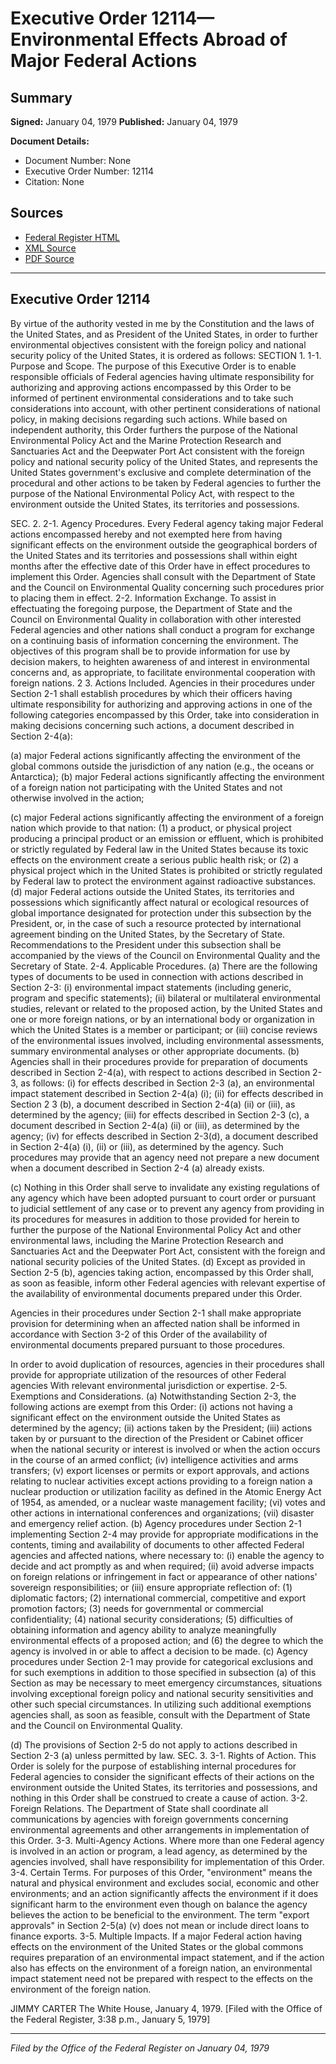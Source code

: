 # Executive Order 12114—Environmental Effects Abroad of Major Federal Actions

## Summary

**Signed:** January 04, 1979
**Published:** January 04, 1979

**Document Details:**
- Document Number: None
- Executive Order Number: 12114
- Citation: None

## Sources
- [Federal Register HTML](https://www.presidency.ucsb.edu/documents/executive-order-12114-environmental-effects-abroad-major-federal-actions)
- [XML Source](None)
- [PDF Source](None)

---

## Executive Order 12114

By virtue of the authority vested in me by the Constitution and the laws of the
United States, and as President of the United States, in order to further environmental objectives consistent with the foreign policy and national security policy of the United States, it is ordered as follows: SECTION 1.
1-1. Purpose and Scope. The purpose of this Executive Order is to enable responsible officials of Federal agencies having ultimate responsibility for authorizing and approving actions encompassed by this Order to be informed of pertinent environmental considerations and to take such considerations into account, with other pertinent considerations of national policy, in making decisions regarding such actions. While based on independent authority, this Order furthers the purpose of the National Environmental Policy Act and the Marine Protection Research and Sanctuaries Act and the Deepwater Port Act consistent with the foreign policy and national security policy of the United States, and represents the United States government's exclusive and complete determination of the procedural and other actions to be taken by Federal agencies to further the purpose of the National Environmental Policy Act, with respect to the environment outside the United States, its territories and possessions.

SEC. 2.
2-1. Agency Procedures. Every Federal agency taking major Federal actions encompassed hereby and not exempted here from having significant effects on the environment outside the geographical borders of the United States and its territories and possessions shall within eight months after the effective date of this Order have in effect procedures to implement this Order. Agencies shall consult with the Department of State and the Council on Environmental Quality concerning such procedures prior to placing them in effect.
2-2. Information Exchange. To assist in effectuating the foregoing purpose, the Department of State and the Council on Environmental Quality in collaboration with other interested Federal agencies and other nations shall conduct a program for exchange on a continuing basis of information concerning the environment. The objectives of this program shall be to provide information for use by decision makers, to heighten awareness of and interest in environmental concerns and, as appropriate, to facilitate environmental cooperation with foreign nations.
2 3. Actions Included. Agencies in their procedures under Section 2-1 shall establish procedures by which their officers having ultimate responsibility for authorizing and approving actions in one of the following categories encompassed by this Order, take into consideration in making decisions concerning such actions, a document described in Section 2-4(a):

(a) major Federal actions significantly affecting the environment of the global commons outside the jurisdiction of any nation (e.g., the oceans or Antarctica);
(b) major Federal actions significantly affecting the environment of a foreign nation not participating with the United States and not otherwise involved in the action;

(c) major Federal actions significantly affecting the environment of a foreign nation which provide to that nation:
    (1) a product, or physical project producing a principal product or an emission or effluent, which is prohibited or strictly regulated by Federal law in the United States because its toxic effects on the environment create a serious public health risk; or
    (2) a physical project which in the United States is prohibited or strictly regulated by Federal law to protect the environment against radioactive substances.
(d) major Federal actions outside the United States, its territories and possessions which significantly affect natural or ecological resources of global importance designated for protection under this subsection by the President, or, in the case of such a resource protected by international agreement binding on the United States, by the Secretary of State. Recommendations to the President under this subsection shall be accompanied by the views of the Council on Environmental Quality and the Secretary of State.
2-4. Applicable Procedures. (a) There are the following types of documents to be used in connection with actions described in Section 2-3:
    (i) environmental impact statements (including generic, program and specific statements);
    (ii) bilateral or multilateral environmental studies, relevant or related to the proposed action, by the United States and one or more foreign nations, or by an international body or organization in which the United States is a member or participant; or
    (iii) concise reviews of the environmental issues involved, including environmental assessments, summary environmental analyses or other appropriate documents.
(b) Agencies shall in their procedures provide for preparation of documents described in Section 2-4(a), with respect to actions described in Section 2-3, as follows:
    (i) for effects described in Section 2-3 (a), an environmental impact statement described in Section 2-4(a) (i);
    (ii) for effects described in Section 2 3 (b), a document described in Section 2-4(a) (ii) or (iii), as determined by the agency;
    (iii) for effects described in Section 2-3 (c), a document described in Section 2-4(a) (ii) or (iii), as determined by the agency;
    (iv) for effects described in Section 2-3(d), a document described in Section 2-4(a) (i), (ii) or (iii), as determined by the agency.
Such procedures may provide that an agency need not prepare a new document when a document described in Section 2-4 (a) already exists.

(c) Nothing in this Order shall serve to invalidate any existing regulations of any agency which have been adopted pursuant to court order or pursuant to judicial settlement of any case or to prevent any agency from providing in its procedures for measures in addition to those provided for herein to further the purpose of the National Environmental Policy Act and other environmental laws, including the Marine Protection Research and Sanctuaries Act and the Deepwater Port Act, consistent with the foreign and national security policies of the United States.
(d) Except as provided in Section 2-5 (b), agencies taking action, encompassed by this Order shall, as soon as feasible, inform other Federal agencies with relevant expertise of the availability of environmental documents prepared under this Order.

Agencies in their procedures under Section 2-1 shall make appropriate provision for determining when an affected nation shall be informed in accordance with Section 3-2 of this Order of the availability of environmental documents prepared pursuant to those procedures.

In order to avoid duplication of resources, agencies in their procedures shall provide for appropriate utilization of the resources of other Federal agencies With relevant environmental jurisdiction or expertise.
2-5. Exemptions and Considerations. (a) Notwithstanding Section 2-3, the following actions are exempt from this Order:
    (i) actions not having a significant effect on the environment outside the United States as determined by the agency; (ii) actions taken by the President; (iii) actions taken by or pursuant to the direction of the President or Cabinet officer when the national security or interest is involved or when the action occurs in the course of an armed conflict;
    (iv) intelligence activities and arms transfers;
    (v) export licenses or permits or export approvals, and actions relating to nuclear activities except actions providing to a foreign nation a nuclear production or utilization facility as defined in the Atomic Energy Act of 1954, as amended, or a nuclear waste management facility;
    (vi) votes and other actions in international conferences and organizations;
    (vii) disaster and emergency relief action.
(b) Agency procedures under Section 2-1 implementing Section 2-4 may provide for appropriate modifications in the contents, timing and availability of documents to other affected Federal agencies and affected nations, where necessary to:
    (i) enable the agency to decide and act promptly as and when required;
    (ii) avoid adverse impacts on foreign relations or infringement in fact or appearance of other nations' sovereign responsibilities; or
    (iii) ensure appropriate reflection of: (1) diplomatic factors;
    (2) international commercial, competitive and export promotion factors;
    (3) needs for governmental or commercial confidentiality;
    (4) national security considerations;
    (5) difficulties of obtaining information and agency ability to analyze meaningfully environmental effects of a proposed action; and
    (6) the degree to which the agency is involved in or able to affect a decision to be made.
(c) Agency procedures under Section 2-1 may provide for categorical exclusions and for such exemptions in addition to those specified in subsection (a) of this Section as may be necessary to meet emergency circumstances, situations involving exceptional foreign policy and national security sensitivities and other such special circumstances. In utilizing such additional exemptions agencies shall, as soon as feasible, consult with the Department of State and the Council on Environmental Quality.

(d) The provisions of Section 2-5 do not apply to actions described in Section 2-3 (a) unless permitted by law. SEC. 3.
3-1. Rights of Action. This Order is solely for the purpose of establishing internal procedures for Federal agencies to consider the significant effects of their actions on the environment outside the United States, its territories and possessions, and nothing in this Order shall be construed to create a cause of action.
3-2. Foreign Relations. The Department of State shall coordinate all communications by agencies with foreign governments concerning environmental agreements and other arrangements in implementation of this Order.
3-3. Multi-Agency Actions. Where more than one Federal agency is involved in an action or program, a lead agency, as determined by the agencies involved, shall have responsibility for implementation of this Order.
3-4. Certain Terms. For purposes of this Order, "environment" means the natural and physical environment and excludes social, economic and other environments; and an action significantly affects the environment if it does significant harm to the environment even though on balance the agency believes the action to be beneficial to the environment. The term "export approvals" in Section 2-5(a) (v) does not mean or include direct loans to finance exports.
3-5. Multiple Impacts. If a major Federal action having effects on the environment of the United States or the global commons requires preparation of an environmental impact statement, and if the action also has effects on the environment of a foreign nation, an environmental impact statement need not be prepared with respect to the effects on the environment of the foreign nation.

JIMMY CARTER
The White House,
January 4, 1979.
[Filed with the Office of the Federal Register, 3:38 p.m., January 5, 1979]

---

*Filed by the Office of the Federal Register on January 04, 1979*
